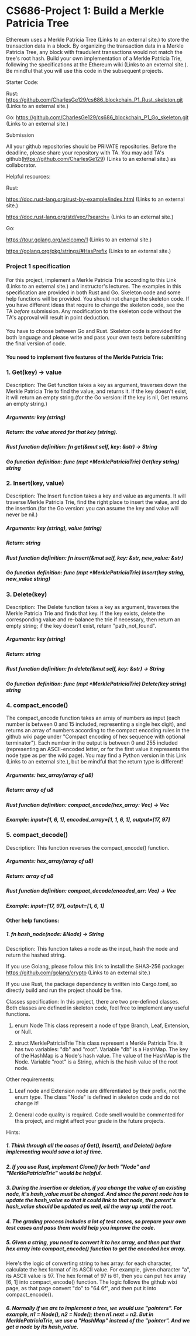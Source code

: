 # CS686-Project 1: Build a Merkle Patricia Tree

Ethereum uses a Merkle Patricia Tree (Links to an external site.) to store the transaction data in a block. By organizing the transaction data in a Merkle Patricia Tree, any block with fraudulent transactions would not match the tree's root hash. Build your own implementation of a Merkle Patricia Trie, following the specifications at the Ethereum wiki (Links to an external site.). Be mindful that you will use this code in the subsequent projects. 

 

Starter Code:

Rust: https://github.com/CharlesGe129/cs686_blockchain_P1_Rust_skeleton.git (Links to an external site.)

Go: https://github.com/CharlesGe129/cs686_blockchain_P1_Go_skeleton.git (Links to an external site.)

 

Submission

All your github repositories should be PRIVATE repositories. Before the deadline, please share your repository with TA. You may add TA's github(https://github.com/CharlesGe129) (Links to an external site.) as collaborator.

 

Helpful resources:

Rust: 

https://doc.rust-lang.org/rust-by-example/index.html (Links to an external site.)

https://doc.rust-lang.org/std/vec/?search= (Links to an external site.)

Go:

https://tour.golang.org/welcome/1 (Links to an external site.)

https://golang.org/pkg/strings/#HasPrefix (Links to an external site.)

 

### Project 1 specification
####
For this project, implement a Merkle Patricia Trie according to this Link (Links to an external site.) and instructor's lectures. The examples in this specification are provided in both Rust and Go. Skeleton code and some help functions will be provided. You should not change the skeleton code. If you have different ideas that require to change the skeleton code, see the TA *before* submission. Any modification to the skeleton code without the TA's approval will result in point deduction.
####
You have to choose between Go and Rust. Skeleton code is provided for both language and please write and pass your own tests before submitting the final version of code.

#### You need to implement five features of the Merkle Patricia Trie:

### 1. Get(key) -> value
Description: The Get function takes a key as argument, traverses down the Merkle Patricia Trie to find the value, and returns it. If the key doesn't exist, it will return an empty string.(for the Go version: if the key is nil, Get returns an empty string.)
##### Arguments: key (string)
##### Return: the value stored for that key (string).
##### Rust function definition: fn get(&mut self, key: &str) -> String
##### Go function definition: func (mpt *MerklePatriciaTrie) Get(key string) string

### 2. Insert(key, value)
Description: The Insert function takes a key and value as arguments. It will traverse  Merkle Patricia Trie, find the right place to insert the value, and do the insertion.(for the Go version: you can assume the key and value will never be nil.)
##### Arguments: key (string), value (string)
##### Return: string
##### Rust function definition: fn insert(&mut self, key: &str, new_value: &str)
##### Go function definition: func (mpt *MerklePatriciaTrie) Insert(key string, new_value string)

### 3. Delete(key)
Description: The Delete function takes a key as argument, traverses the Merkle Patricia Trie and finds that key. If the key exists, delete the corresponding value and re-balance the trie if necessary, then return an empty string; if the key doesn't exist, return "path_not_found".
##### Arguments: key (string)
##### Return: string
##### Rust function definition: fn delete(&mut self, key: &str) -> String
##### Go function definition: func (mpt *MerklePatriciaTrie) Delete(key string) string

### 4. compact_encode()
The compact_encode function takes an array of numbers as input (each number is between 0 and 15 included, representing a single hex digit), and returns an array of numbers according to the compact encoding rules in the github wiki page under "Compact encoding of hex sequence with optional terminator"). Each number in the output is between 0 and 255 included (representing an ASCII-encoded letter, or for the first value it represents the node type as per the wiki page). You may find a Python version in this Link (Links to an external site.), but be mindful that the return type is different!
##### Arguments: hex_array(array of u8)
##### Return: array of u8
##### Rust function definition: compact_encode(hex_array: Vec<u8>) -> Vec<u8>
##### Example: input=[1, 6, 1], encoded_array=[1, 1, 6, 1], output=[17, 97]

### 5. compact_decode()
Description: This function reverses the compact_encode() function. 
##### Arguments: hex_array(array of u8)
##### Return: array of u8
##### Rust function definition: compact_decode(encoded_arr: Vec<u8>) -> Vec<u8>
##### Example: input=[17, 97], output=[1, 6, 1]

#### Other help functions:

##### 1. fn hash_node(node: &Node) -> String
Description: This function takes a node as the input, hash the node and return the hashed string.

If you use Golang, please follow this link to install the SHA3-256 package: https://github.com/golang/crypto (Links to an external site.)

If you use Rust, the package dependency is written into Cargo.toml, so directly build and run the project should be fine. 

Classes specification: 
In this project, there are two pre-defined classes. Both classes are defined in skeleton code, feel free to implement any useful functions.

1. enum Node
This class represent a node of type Branch, Leaf, Extension, or Null.

2. struct MerklePatriciaTrie
This class represent a Merkle Patricia Trie. It has two variables: "db" and "root".
Variable "db" is a HashMap. The key of the HashMap is a Node's hash value. The value of the HashMap is the Node. 
Variable "root" is a String, which is the hash value of the root node.

Other requirements:

1. Leaf node and Extension node are differentiated by their prefix, not the enum type. The class "Node" is defined in skeleton code and do not change it!

2. General code quality is required. Code smell would be commented for this project, and might affect your grade in the future projects. 


Hints:

##### 1. Think through all the cases of Get(), Insert(), and Delete() before implementing would save a lot of time. 
##### 2. If you use Rust, implement Clone() for both "Node" and "MerklePatriciaTrie" would be helpful.
##### 3. During the insertion or deletion, if you change the value of an existing node, it's hash_value must be changed. And since the parent node has to update the hash_value so that it could link to that node, the parent's hash_value should be updated as well, all the way up until the root.
##### 4. The grading process includes a lot of test cases, so prepare your own test cases and pass them would help you improve the code. 
##### 5. Given a string, you need to convert it to hex array, and then put that hex array into compact_encode() function to get the encoded hex array.
Here's the logic of converting string to hex array: for each character, calculate the hex format of its ASCII value. For example, given character "a", its ASCII value is 97. The hex format of 97 is 61, then you can put hex array [6, 1] into compact_encode() function. The logic follows the github wixi page, as that page convert "do" to "64 6f", and then put it into compact_encode(). 
##### 6. Normally if we are to implement a tree, we would use "pointers". For example, n1 = Node(), n2 = Node(); then n1.next = n2. But in MerklePatriciaTrie, we use a "HashMap" instead of the "pointer". And we get a node by its hash_value. 
